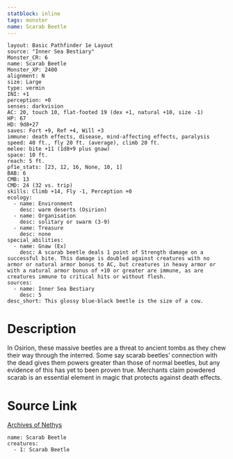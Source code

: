 ```yaml
---
statblock: inline
tags: monster
name: Scarab Beetle
---
```

```statblock
layout: Basic Pathfinder 1e Layout
source: "Inner Sea Bestiary"
Monster_CR: 6
name: Scarab Beetle
Monster_XP: 2400
alignment: N
size: Large
type: vermin
INI: +1
perception: +0
senses: darkvision
AC: 20, touch 10, flat-footed 19 (dex +1, natural +10, size -1)
HP: 67
HD: 9d8+27
saves: Fort +9, Ref +4, Will +3
immune: death effects, disease, mind-affecting effects, paralysis
speed: 40 ft., fly 20 ft. (average), climb 20 ft.
melee: bite +11 (1d8+9 plus gnaw)
space: 10 ft.
reach: 5 ft.
pf1e_stats: [23, 12, 16, None, 10, 1]
BAB: 6
CMB: 13
CMD: 24 (32 vs. trip)
skills: Climb +14, Fly -1, Perception +0
ecology:
  - name: Environment
    desc: warm deserts (Osirion)
  - name: Organisation
    desc: solitary or swarm (3-9)
  - name: Treasure
    desc: none
special_abilities:
  - name: Gnaw (Ex)
    desc: A scarab beetle deals 1 point of Strength damage on a successful bite. This damage is doubled against creatures with no armor or natural armor bonus to AC, but creatures in heavy armor or with a natural armor bonus of +10 or greater are immune, as are creatures immune to critical hits or without flesh.
sources:
  - name: Inner Sea Bestiary
    desc: 5
desc_short: This glossy blue-black beetle is the size of a cow.
```
# Description
In Osirion, these massive beetles are a threat to ancient tombs as they chew their way through the interred. Some say scarab beetles’ connection with the dead gives them powers greater than those of normal beetles, but any evidence of this has yet to been proven true. Merchants claim powdered scarab is an essential element in magic that protects against death effects.
# Source Link
[Archives of Nethys](https://aonprd.com/MonsterDisplay.aspx?ItemName=Scarab%20Beetle)
```encounter-table
name: Scarab Beetle
creatures:
  - 1: Scarab Beetle
```
